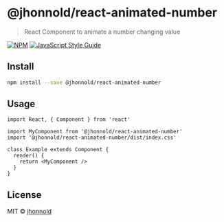 # @jhonnold/react-animated-number

> React Component to animate a number changing value

[![NPM](https://img.shields.io/npm/v/@jhonnold/react-animated-number.svg)](https://www.npmjs.com/package/@jhonnold/react-animated-number) [![JavaScript Style Guide](https://img.shields.io/badge/code_style-standard-brightgreen.svg)](https://standardjs.com)

## Install

```bash
npm install --save @jhonnold/react-animated-number
```

## Usage

```tsx
import React, { Component } from 'react'

import MyComponent from '@jhonnold/react-animated-number'
import '@jhonnold/react-animated-number/dist/index.css'

class Example extends Component {
  render() {
    return <MyComponent />
  }
}
```

## License

MIT © [jhonnold](https://github.com/jhonnold)
